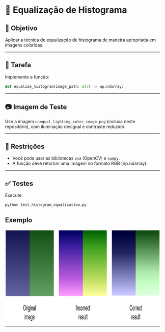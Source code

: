 
# 🌈 Equalização de Histograma

## 🎯 Objetivo

Aplicar a técnica de equalização de histograma de maneira apropriada em imagens coloridas.

---

## 🧪 Tarefa

Implemente a função:

```python
def equalize_histogram(image_path: str) -> np.ndarray:
```

---

## 📷 Imagem de Teste

Use a imagem `unequal_lighting_color_image.png` (inclusa neste repositório), com iluminação desigual e contraste reduzido.

---

## 🚫 Restrições

- Você pode usar as bibliotecas `cv2` (OpenCV) e `numpy`.
- A função deve retornar uma imagem no formato RGB (np.ndarray).

---

## ✅ Testes

Execute:

```bash
python test_histogram_equalization.py
```

## Exemplo

<img src="image.png" alt="Alt Text" width="900" height="300">

---

